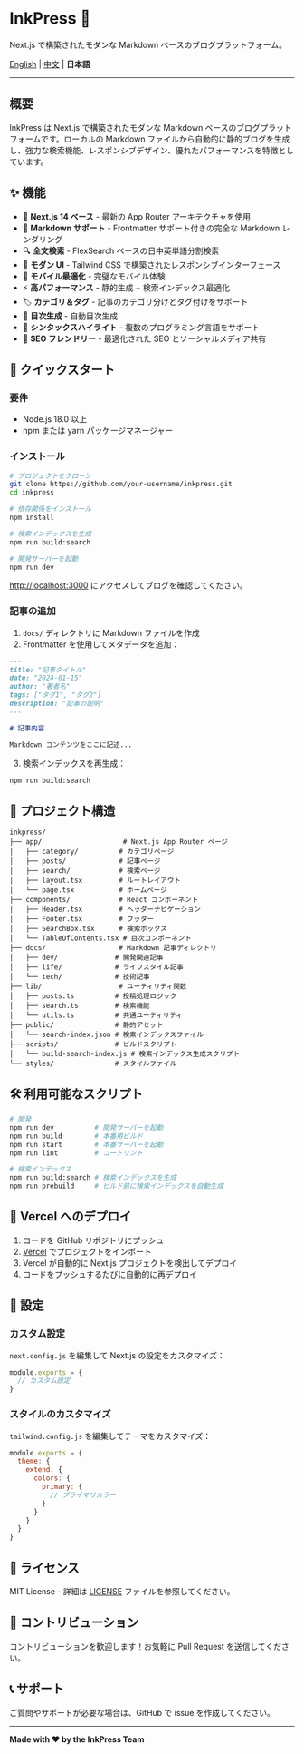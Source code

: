 # InkPress 📝

Next.js で構築されたモダンな Markdown ベースのブログプラットフォーム。

[English](README.md) | [中文](README.zh.md) | **日本語**

---

## 概要

InkPress は Next.js で構築されたモダンな Markdown ベースのブログプラットフォームです。ローカルの Markdown ファイルから自動的に静的ブログを生成し、強力な検索機能、レスポンシブデザイン、優れたパフォーマンスを特徴としています。

## ✨ 機能

- 🚀 **Next.js 14 ベース** - 最新の App Router アーキテクチャを使用
- 📝 **Markdown サポート** - Frontmatter サポート付きの完全な Markdown レンダリング
- 🔍 **全文検索** - FlexSearch ベースの日中英単語分割検索
- 🎨 **モダン UI** - Tailwind CSS で構築されたレスポンシブインターフェース
- 📱 **モバイル最適化** - 完璧なモバイル体験
- ⚡ **高パフォーマンス** - 静的生成 + 検索インデックス最適化
- 🏷️ **カテゴリ＆タグ** - 記事のカテゴリ分けとタグ付けをサポート
- 📖 **目次生成** - 自動目次生成
- 🎯 **シンタックスハイライト** - 複数のプログラミング言語をサポート
- 🔗 **SEO フレンドリー** - 最適化された SEO とソーシャルメディア共有

## 🚀 クイックスタート

### 要件

- Node.js 18.0 以上
- npm または yarn パッケージマネージャー

### インストール

```bash
# プロジェクトをクローン
git clone https://github.com/your-username/inkpress.git
cd inkpress

# 依存関係をインストール
npm install

# 検索インデックスを生成
npm run build:search

# 開発サーバーを起動
npm run dev
```

[http://localhost:3000](http://localhost:3000) にアクセスしてブログを確認してください。

### 記事の追加

1. `docs/` ディレクトリに Markdown ファイルを作成
2. Frontmatter を使用してメタデータを追加：

```markdown
---
title: "記事タイトル"
date: "2024-01-15"
author: "著者名"
tags: ["タグ1", "タグ2"]
description: "記事の説明"
---

# 記事内容

Markdown コンテンツをここに記述...
```

3. 検索インデックスを再生成：

```bash
npm run build:search
```

## 📁 プロジェクト構造

```
inkpress/
├── app/                    # Next.js App Router ページ
│   ├── category/          # カテゴリページ
│   ├── posts/             # 記事ページ
│   ├── search/            # 検索ページ
│   ├── layout.tsx         # ルートレイアウト
│   └── page.tsx           # ホームページ
├── components/            # React コンポーネント
│   ├── Header.tsx         # ヘッダーナビゲーション
│   ├── Footer.tsx         # フッター
│   ├── SearchBox.tsx      # 検索ボックス
│   └── TableOfContents.tsx # 目次コンポーネント
├── docs/                  # Markdown 記事ディレクトリ
│   ├── dev/              # 開発関連記事
│   ├── life/             # ライフスタイル記事
│   └── tech/             # 技術記事
├── lib/                   # ユーティリティ関数
│   ├── posts.ts          # 投稿処理ロジック
│   ├── search.ts         # 検索機能
│   └── utils.ts          # 共通ユーティリティ
├── public/               # 静的アセット
│   └── search-index.json # 検索インデックスファイル
├── scripts/              # ビルドスクリプト
│   └── build-search-index.js # 検索インデックス生成スクリプト
└── styles/               # スタイルファイル
```

## 🛠️ 利用可能なスクリプト

```bash
# 開発
npm run dev          # 開発サーバーを起動
npm run build        # 本番用ビルド
npm run start        # 本番サーバーを起動
npm run lint         # コードリント

# 検索インデックス
npm run build:search # 検索インデックスを生成
npm run prebuild     # ビルド前に検索インデックスを自動生成
```

## 🚀 Vercel へのデプロイ

1. コードを GitHub リポジトリにプッシュ
2. [Vercel](https://vercel.com) でプロジェクトをインポート
3. Vercel が自動的に Next.js プロジェクトを検出してデプロイ
4. コードをプッシュするたびに自動的に再デプロイ

## 🔧 設定

### カスタム設定

`next.config.js` を編集して Next.js の設定をカスタマイズ：

```javascript
module.exports = {
  // カスタム設定
}
```

### スタイルのカスタマイズ

`tailwind.config.js` を編集してテーマをカスタマイズ：

```javascript
module.exports = {
  theme: {
    extend: {
      colors: {
        primary: {
          // プライマリカラー
        }
      }
    }
  }
}
```

## 📄 ライセンス

MIT License - 詳細は [LICENSE](LICENSE) ファイルを参照してください。

## 🤝 コントリビューション

コントリビューションを歓迎します！お気軽に Pull Request を送信してください。

## 📞 サポート

ご質問やサポートが必要な場合は、GitHub で issue を作成してください。

---

**Made with ❤️ by the InkPress Team**
